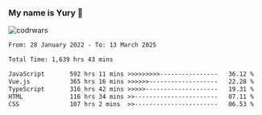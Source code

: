 ### My name is Yury 👋 
![codrwars](https://www.codewars.com/users/litury/badges/micro) 


<!--START_SECTION:waka-->

```txt
From: 28 January 2022 - To: 13 March 2025

Total Time: 1,639 hrs 43 mins

JavaScript       592 hrs 11 mins >>>>>>>>>----------------   36.12 %
Vue.js           365 hrs 16 mins >>>>>>-------------------   22.28 %
TypeScript       316 hrs 42 mins >>>>>--------------------   19.31 %
HTML             116 hrs 34 mins >>-----------------------   07.11 %
CSS              107 hrs 2 mins  >>-----------------------   06.53 %
```

<!--END_SECTION:waka-->

